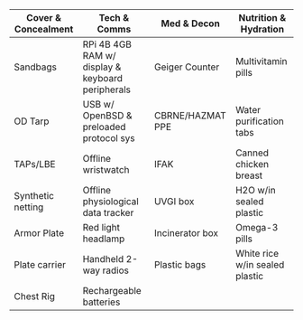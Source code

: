 | Cover & Concealment |                  Tech & Comms                    |   Med & Decon     |   Nutrition & Hydration        |      
|---------------------|--------------------------------------------------|-------------------|--------------------------------|
| Sandbags            | RPi 4B 4GB RAM w/ display & keyboard peripherals | Geiger Counter    | Multivitamin pills             |
| OD Tarp             | USB w/ OpenBSD & preloaded protocol sys          | CBRNE/HAZMAT PPE  | Water purification tabs        |
| TAPs/LBE            | Offline wristwatch                               | IFAK              | Canned chicken breast          |
| Synthetic netting   | Offline physiological data tracker               | UVGI box          | H2O w/in sealed plastic        |
| Armor Plate         | Red light headlamp                               | Incinerator box   | Omega-3 pills                  |
| Plate carrier       | Handheld 2-way radios                            | Plastic bags      | White rice w/in sealed plastic |    
| Chest Rig           | Rechargeable batteries                           | 
